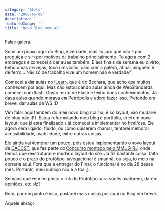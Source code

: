 ```yaml
---
category: 'Shots'
date: '2006-06-08'
description: ''
featuredImage: ''
title: 'Novo Blog vem aí'
---
```


Falae galera.

Sumi um pouco aqui do Blog, é verdade, mas eu juro que não é por preguiça e sim por motivos de trabalho principalmente. To agora com 2 empregos e comecei a dar aulas também. E aos finais de semana eu divirto, bebo umas cervejas, toco um violão, saio com a galera, afinal, ninguém é de ferro... Não só de trabalho vive um homem não é verdade?

Comecei a dar aulas no [iLearn](http://www.ilearn.com.br), que é do Bechara, que acho que muitos conhecem por aqui. Mas não estou dando aulas ainda de WebStandards, comecei com flash. Gosto muito de Flash e tenho bons conhecimentos. Já dava aulas quando morava em Petrópolis e adoro fazer isso. Pretendo em breve, dar aulas de WS :D

Vim falar aqui também do meu novo blog (calma, é só layout, não mudarei de blog não :D). Estou reformulando meu blog e portfólio, criei um novo layout, que já está finalizado e já comecei a implementar no html/css. Ele agora será líquido, fluído, ou como quiserem chamar, tentarei melhorar acessibilidade, usabilidade, entre outras coisas.

Ele ainda vai demorar um pouco, pois estou implementando o novo layout da [CACCST](http://www.caccst.org.br), que faz parte do [Concurso montado pelo MMUG-RJ](http://www.mmug-rj.com.br/concurso/), onde temos que reestruturar e mudar o layout do site. Já fiz bastante coisa, falta pouco e o prazo do protótipo navegacional é amanhã, ou seja, to meio na correria aqui. Fora que a entregar do Final, o funcional é no dia 28 desse mês. Portanto, meu sumiço não é a toa ;).

Semana que vem eu posto o link do Protótipo para vocês avaliarem, darem opiniões, etc blz?

Bom, por enquanto é isso, postarei mais coisas por aqui no Blog em breve...

Aquele abraço.
